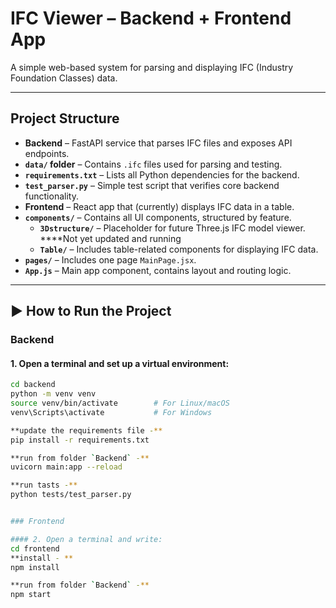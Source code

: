 # IFC Viewer – Backend + Frontend App

A simple web-based system for parsing and displaying IFC (Industry Foundation Classes) data.

------------------------------------------------------------------------------------------------------------

## Project Structure

- **Backend** – FastAPI service that parses IFC files and exposes API endpoints.
- **`data/` folder** – Contains `.ifc` files used for parsing and testing.
- **`requirements.txt`** – Lists all Python dependencies for the backend.
- **`test_parser.py`** – Simple test script that verifies core backend functionality.
- **Frontend** – React app that (currently) displays IFC data in a table.
- **`components/`** – Contains all UI components, structured by feature.
  - **`3Dstructure/`** – Placeholder for future Three.js IFC model viewer. ****Not yet updated and running
  - **`Table/`** – Includes table-related components for displaying IFC data.
- **`pages/`** – Includes one page `MainPage.jsx`.
- **`App.js`** – Main app component, contains layout and routing logic.



------------------------------------------------------------------------------------

## ▶️ How to Run the Project

### Backend

#### 1. Open a terminal and set up a virtual environment:
```bash
cd backend
python -m venv venv
source venv/bin/activate        # For Linux/macOS
venv\Scripts\activate           # For Windows

**update the requirements file -**
pip install -r requirements.txt

**run from folder `Backend` -**
uvicorn main:app --reload

**run tasts -**
python tests/test_parser.py


### Frontend

#### 2. Open a terminal and write:
cd frontend
**install - **
npm install

**run from folder `Backend` -**
npm start


